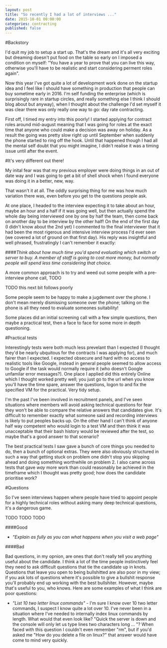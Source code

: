 ```yaml
---
layout: post
title: "So recently I had a lot of interviews ..."
date: 2015-10-01 00:00:00
categories: contracting
published: false
---
```

#Backstory

 I'd quit my job to setup a start up. That's the dream and it's all very exciting but dreaming doesn't put food on the table so early on I imposed a condition on myself: "You have a year to prove that you can live this way, otherwise you'll have to be realistic and start considering perment roles again".

Now this year I've got quite a lot of development work done on the startup idea and I feel like I should have something in production that people can buy sometime early in 2016. I'm self funding the enterprise (which is surprisingly rare in startup circles, and really something else I think I should blog about but anyway), when I thought about the challenge I'd set myself it was clear there was only really one way to go: day rate contracting.

First off, I timed my entry into this poorly! I started applying for contract roles around mid-august meaning that I was going for roles at the exact time that anyone who could make a decision was away on holiday. As a result the going was pretty slow right up until September when suddenly the phone started to ring off the hook. Until that happened though I had all the mental self doubt that you might imagine, I didn't realise it was a timing issue until after the event.

#It's very different out there!

My inital fear was that my previous employer were doing things in an out of date way and I was going to get a bit of shell shock when I found everyone was doing it in a better, new, way.

That wasn't it at all. The oddly surprising thing for me was how much variation there was, even before you get to the questions people ask.

At one place, I headed to the interview expecting it to take about an hour, maybe an hour and a half if it was going well, but then actually spend the whole day being interviewed one by one by half the team, then come back on another day to be interview by the other half! On the end of the first day (I didn't know about the 2nd yet) I commented to the final interviewer that it had been the most rigerous and intensive interview process I'd ever seen (we covered a lot of ground on that first day). His reply was insightful and well phrased, frustratingly I can't remember it exactly:

####*Think about how much time you'd spend evaluating which switch or server to buy. A member of staff is going to cost more money, but normally people will spend less time considering that choice.*

A more common approach is to try and weed out some people with a pre-interview phone call, TODO

TODO this next bit follows poorly

Some people seem to be happy to make a jugdement over the phone. I don't mean merely dismissing someone over the phone; talking on the phone is all they need to evaluate someones suitability!

Some places did an initial screening call with a few simple questions, then maybe a practical test, then a face to face for some more in depth questioning.


#Practical tests

Interestingly tests were both much less prevelant than I expected (I thought they'd be nearly ubquitous for the contracts I was applying for), and much fairer than I expected. I expected obsecure and hard with no access to realistic tools like Google, instead in general people seemed to allow access to Google if the task would normally require it (who doesn't Google unfamilar error messages?). One place I applied did this entirely Online which I thought worked pretty well; you just go to the url when you know you'll have the time spare, answer the questions, logon to and fix the specified VM for the practical. Very tidy setup.

I'm the past I've been involved in recruitment panels, and I've seen situations where members will avoid asking technical questions for fear they won't be able to compare the relative answers that candidates give. It's difficult to remember exactly what someone said and recording interviews is likely to put peoples backs up. On the other hand I can't think of anyone half way competent who would login to a test VM and then think it was unacceptable that their bash history would be reviewed after the test, so maybe that's a good answer to that scenario?

The best practical tests I saw gave a bunch of core things you needed to do, then a bunch of optional extras. They were also obviously structured in such a way that getting stuck on problem one didn't stop you skipping ahead and doing something worthwhile on problem 2. I also came across tests that gave *way* more work than could reasonably be achieved in the timeframe which I thought was pretty good; how does the candidate prioritise work?

#Questions

So I've seen interviews happen where people have tried to appoint people for a highly technical roles without asking many deep technical questions, it's a dangerous game.

TODO TODO TODO

####Good

* *"Explain as fully as you can what happens when you visit a web page"*

####Bad

Bad questions, in my opnion, are ones that don't really tell you anything useful about the candidate. I think a lot of the time people instinctively feel they need to ask difficult questions that tie the candidate up in knots. Questions that leave you open to being bullshitted are also poor in my view; if you ask lots of questions where it's possible to give a bullshit response you'll probably end up working with the best bullshiter. However, maybe that's useful to you, who knows. Here are some examples of what I think are poor questions:

* *"List 10 two letter linux commands"* - I'm sure I know over 10 two letter commands, I suspect I know quite a lot over 10. I've never been in a situation where I've needed to internally index linux commands by length. What would that even look like? "Quick the server is down and the console will only let us type lines two characters long ... "? When faced with this question I couldn't even remember "rm", but if you'd asked me "How do you delete a file on linux?" that answer would have come to mind very quickly.
